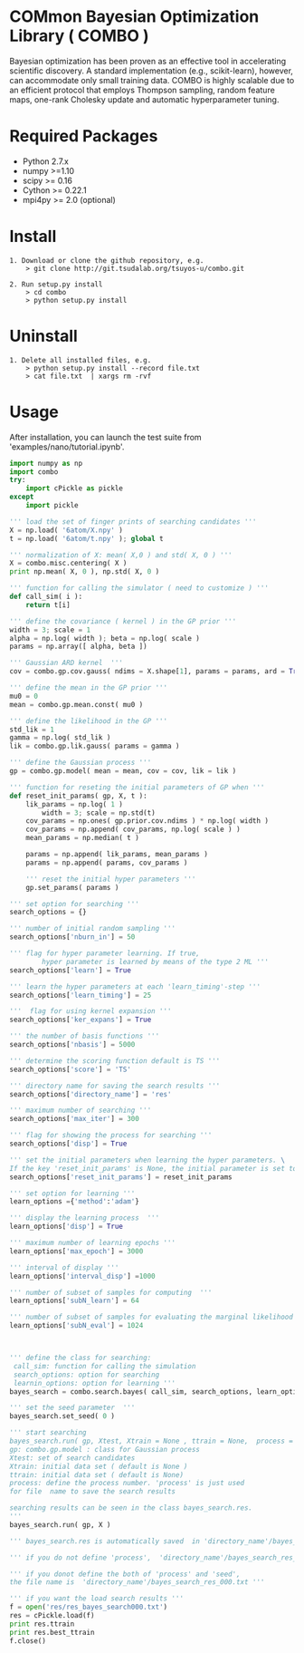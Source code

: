 COMmon Bayesian Optimization Library ( COMBO )
========
Bayesian optimization has been proven as an effective tool in accelerating scientific discovery.
A standard implementation (e.g., scikit-learn), however,
can accommodate only small training data.
COMBO is highly scalable due to an efficient protocol that employs
Thompson sampling, random feature maps, one-rank Cholesky update and
automatic hyperparameter tuning.


# Required Packages ############################
* Python 2.7.x
* numpy  >=1.10
* scipy  >= 0.16
* Cython >= 0.22.1
* mpi4py >= 2.0 (optional)


# Install ######################################
	1. Download or clone the github repository, e.g.
		> git clone http://git.tsudalab.org/tsuyos-u/combo.git

	2. Run setup.py install
		> cd combo
		> python setup.py install

# Uninstall

	1. Delete all installed files, e.g.
		> python setup.py install --record file.txt
		> cat file.txt  | xargs rm -rvf


# Usage
After installation, you can launch the test suite from 'examples/nano/tutorial.ipynb'.

``` python
import numpy as np
import combo
try:
	import cPickle as pickle
except
	import pickle

''' load the set of finger prints of searching candidates '''
X = np.load( '6atom/X.npy' )
t = np.load( '6atom/t.npy' ); global t

''' normalization of X: mean( X,0 ) and std( X, 0 ) '''
X = combo.misc.centering( X )
print np.mean( X, 0 ), np.std( X, 0 )

''' function for calling the simulator ( need to customize ) '''
def call_sim( i ):
	return t[i]

''' define the covariance ( kernel ) in the GP prior '''
width = 3; scale = 1
alpha = np.log( width ); beta = np.log( scale )
params = np.array([ alpha, beta ])

''' Gaussian ARD kernel  '''
cov = combo.gp.cov.gauss( ndims = X.shape[1], params = params, ard = True )

''' define the mean in the GP prior '''
mu0 = 0
mean = combo.gp.mean.const( mu0 )

''' define the likelihood in the GP '''
std_lik = 1
gamma = np.log( std_lik )
lik = combo.gp.lik.gauss( params = gamma )

''' define the Gaussian process '''
gp = combo.gp.model( mean = mean, cov = cov, lik = lik )

''' function for reseting the initial parameters of GP when '''
def reset_init_params( gp, X, t ):
    lik_params = np.log( 1 )
		width = 3; scale = np.std(t)
    cov_params = np.ones( gp.prior.cov.ndims ) * np.log( width )
    cov_params = np.append( cov_params, np.log( scale ) )
    mean_params = np.median( t )

    params = np.append( lik_params, mean_params )
    params = np.append( params, cov_params )

    ''' reset the initial hyper parameters '''
    gp.set_params( params )

''' set option for searching '''
search_options = {}

''' number of initial random sampling '''
search_options['nburn_in'] = 50

''' flag for hyper parameter learning. If true,
		hyper parameter is learned by means of the type 2 ML '''
search_options['learn'] = True  

''' learn the hyper parameters at each 'learn_timing'-step '''
search_options['learn_timing'] = 25

'''  flag for using kernel expansion '''
search_options['ker_expans'] = True

''' the number of basis functions '''
search_options['nbasis'] = 5000    

''' determine the scoring function default is TS '''
search_options['score'] = 'TS'  

''' directory name for saving the search results '''
search_options['directory_name'] = 'res'

''' maximum number of searching '''
search_options['max_iter'] = 300

''' flag for showing the process for searching '''
search_options['disp'] = True

''' set the initial parameters when learning the hyper parameters. \
If the key 'reset_init_params' is None, the initial parameter is set to the current hyper parameter.  '''
search_options['reset_init_params'] = reset_init_params

''' set option for learning '''
learn_options ={'method':'adam'}

''' display the learning process  '''
learn_options['disp'] = True

''' maximum number of learning epochs '''
learn_options['max_epoch'] = 3000   

''' interval of display '''
learn_options['interval_disp'] =1000

''' number of subset of samples for computing  '''
learn_options['subN_learn'] = 64   

''' number of subset of samples for evaluating the marginal likelihood '''
learn_options['subN_eval'] = 1024  



''' define the class for searching:
 call_sim: function for calling the simulation
 search_options: option for searching
 learnin_options: option for learning '''
bayes_search = combo.search.bayes( call_sim, search_options, learn_options )

''' set the seed parameter  '''
bayes_search.set_seed( 0 )

''' start searching
bayes_search.run( gp, Xtest, Xtrain = None , ttrain = None,  process = None )
gp: combo.gp.model : class for Gaussian process
Xtest: set of search candidates
Xtrain: initial data set ( default is None )
ttrain: initial data set ( default is None)
process: define the process number. 'process' is just used
for file  name to save the search results

searching results can be seen in the class bayes_search.res.
'''
bayes_search.run( gp, X )

''' bayes_search.res is automatically saved  in 'directory_name'/bayes_search_res_'process'.txt by using Pickle '''

''' if you do not define 'process',  'directory_name'/bayes_search_res_'seed'.txt '''

''' if you donot define the both of 'process' and 'seed',
the file name is  'directory_name'/bayes_search_res_000.txt '''

''' if you want the load search results '''
f = open('res/res_bayes_search000.txt')
res = cPickle.load(f)
print res.ttrain
print res.best_ttrain
f.close()

```   
